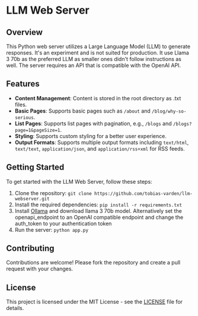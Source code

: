 # LLM Web Server

## Overview

This Python web server utilizes a Large Language Model (LLM) to generate responses. It's an experiment and is not suited for production. It use Llama 3 70b as the preferred LLM as smaller ones didn't follow instructions as well. The server requires an API that is compatible with the OpenAI API.

## Features

- **Content Management**: Content is stored in the root directory as .txt files.
- **Basic Pages**: Supports basic pages such as `/about` and `/blog/why-so-serious`.
- **List Pages**: Supports list pages with pagination, e.g., `/blogs` and `/blogs?page=1&pageSize=1`.
- **Styling**: Supports custom styling for a better user experience.
- **Output Formats**: Supports multiple output formats including `text/html`, `text/text`, `application/json`, and `application/rss+xml` for RSS feeds.

## Getting Started

To get started with the LLM Web Server, follow these steps:

1. Clone the repository: `git clone https://github.com/tobias-varden/llm-webserver.git`
2. Install the required dependencies: `pip install -r requirements.txt`
3. Install [Ollama](https://www.ollama.com) and download llama 3 70b model. Alternatively set the openapi_endpoint to an OpenAI compatible endpoint and change the auth_token to your authentication token
4. Run the server: `python app.py`

## Contributing

Contributions are welcome! Please fork the repository and create a pull request with your changes.

## License

This project is licensed under the MIT License - see the [LICENSE](LICENSE) file for details.
